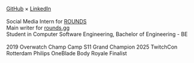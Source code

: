 [GitHub](https://github.com/larihama/) × [LinkedIn](https://www.linkedin.com/in/larihama/)<br>
<br>
Social Media Intern for [ROUNDS](https://rounds.gg/)<br>
Main writer for [rounds.gg](https://rounds.gg/)<br>
Student in Computer Software Engineering, Bachelor of Engineering - BE<br>
<br>
2019 Overwatch Champ Camp S11 Grand Champion
2025 TwitchCon Rotterdam Philips OneBlade Body Royale Finalist
